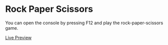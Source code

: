 # Rock Paper Scissors

You can open the console by pressing F12 and play the rock-paper-scissors game.

[Live Preview](https://semihmertdev.github.io/Rock-Paper-Scissors/)